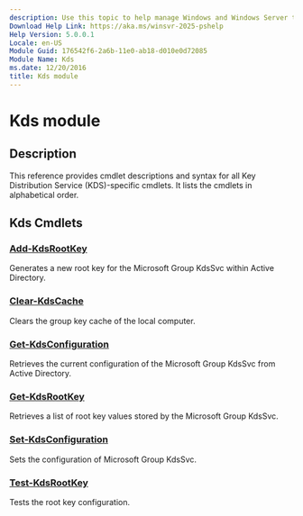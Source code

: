 ```yaml
---
description: Use this topic to help manage Windows and Windows Server technologies with Windows PowerShell.
Download Help Link: https://aka.ms/winsvr-2025-pshelp
Help Version: 5.0.0.1
Locale: en-US
Module Guid: 176542f6-2a6b-11e0-ab18-d010e0d72085
Module Name: Kds
ms.date: 12/20/2016
title: Kds module
---
```


# Kds module
## Description
This reference provides cmdlet descriptions and syntax for all Key Distribution Service (KDS)-specific cmdlets. It lists the cmdlets in alphabetical order.

## Kds Cmdlets
### [Add-KdsRootKey](./Add-KdsRootKey.md)
Generates a new root key for the Microsoft Group KdsSvc within Active Directory.

### [Clear-KdsCache](./Clear-KdsCache.md)
Clears the group key cache of the local computer.

### [Get-KdsConfiguration](./Get-KdsConfiguration.md)
Retrieves the current configuration of the Microsoft Group KdsSvc from Active Directory.

### [Get-KdsRootKey](./Get-KdsRootKey.md)
Retrieves a list of root key values stored by the Microsoft Group KdsSvc.

### [Set-KdsConfiguration](./Set-KdsConfiguration.md)
Sets the configuration of Microsoft Group KdsSvc.

### [Test-KdsRootKey](./Test-KdsRootKey.md)
Tests the root key configuration.
